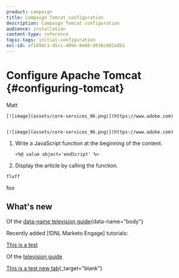 ```yaml
---
product: campaign
title: Campaign Tomcat configuration
description: Campaign Tomcat configuration
audience: installation
content-type: reference
topic-tags: initial-configuration
exl-id: af189dc1-d5cc-409e-8e60-d936c682adb1
---
```

# Configure Apache Tomcat {#configuring-tomcat}

Matt

```
[![image](assets/core-services_96.png)](https://www.adobe.com)
```

<pre><code>
[![image](assets&#x2F;core-services_96.png)](https://www.adobe.com)
</code></pre>

1. Write a JavaScript function at the beginning of the content.

    ```
    <%@ value object='endScript' %>
    ```

2. Display the article by calling the function.


```
fluff
```

foo

<div id="whats-new-section">

## What's new

Of the [data-name television guide](https://www.example.com?foo=bar){data-name="body"}

Recently added [!DNL Marketo Engage] tutorials:

[This is a test](./aembug.md)

Of the [television guide](https://www.example.com?foo=bar)

[This is a test new tab](./aembug.md){_target="blank"}
